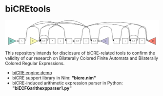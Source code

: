 # biCREtools

![](https://github.com/ubeito/biCREtools/blob/main/biCREdiagramEx1.png)

This repository intends for disclosure of biCRE-related tools to confirm the validity of our research on Bilaterally Colored Finite Automata and Bilaterally Colored Regular Expressions.

- [biCRE engine demo](https://ubeito.github.io/biCREtools.html)
- biCRE support library in Nim: **"bicre.nim"**
- biCRE-induced arithmetic expression parser in Python: **"biECFGarithexpparser1.py"**

